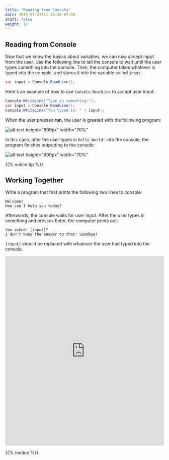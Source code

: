 ```yaml
---
title: "Reading from Console"
date: 2019-07-23T11:45:38-07:00
draft: false
weight: 12
---
```


## Reading from Console

Now that we know the basics about variables, we can now accept input from the user. Use the following line to tell the console to wait until the user types something into the console. Then, the computer takes whatever is typed into the console, and stores it into the variable called `input`.

```csharp
var input = Console.ReadLine();
```

Here's an example of how to use `Console.ReadLine` to accept user input:

```csharp
Console.WriteLine("Type in something:");
var input = Console.ReadLine();
Console.WriteLine("You typed in: " + input);
```

When the user presses **run**, the user is greeted with the following program:

![alt text height="600px" width="70%"](../media/reading-input-1.png "Reading from input before typing in input")

In this case, after the user types in `Hello World!` into the console, the program finishes outputting to the console:

![alt text height="600px" width="70%"](../media/reading-input-2.png "Reading from input after typing in input")

{{% notice tip %}}

## Working Together

Write a program that first prints the following two lines to console:

```
Welcome!
How can I help you today?
```

Afterwards, the console waits for user input. After the user types in something and presses Enter, the computer prints out:

```
You asked: [input]?
I don't know the answer to that! Goodbye!
```

`[input]` should be replaced with whatever the user had typed into the console.

<iframe height="600px" width="100%" src="https://replit.com/@nuevofoundation/NF-CSharp-blank?lite=true" scrolling="no" frameborder="no" allowtransparency="true" allowfullscreen="true" sandbox="allow-forms allow-pointer-lock allow-popups allow-same-origin allow-scripts allow-modals"></iframe>

{{% /notice %}}
